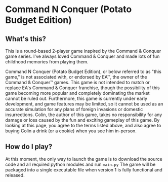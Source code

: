 # Command N Conquer (Potato Budget Edition)

## What's this?
This is a round-based 2-player game inspired by the Command & Conquer game series.
I've always loved Command & Conquer and made lots of fun childhood memories from playing them.

Command N Conquer (Potato Budget Edition), or below referred to as "this game," is not associated with, or endorsed by EA™, the owner of the Command & Conquer™ games.
This game is not intended to match or replace EA's Command & Conquer franchise, though the possibility of this game becoming more popular and completely dominating the market cannot be ruled out. 
Furthermore, this game is currently under early development, and game features may be limited, so it cannot be used as an accurate simulation for any plans of foreign invasions or domestic insurrections.
Colin, the author of this game, takes no responsibility for any damage or loss caused by the fun and exciting gameplay of this game.
By looking at this page, you agree to the terms listed above, and also agree to buying Colin a drink (or a cookie) when you see him in-person.

## How do I play?
At this moment, the only way to launch the game is to download the source code and all required python modules and run `main.py`
The game will be packaged into a single executable file when version 1 is fully functional and released.


